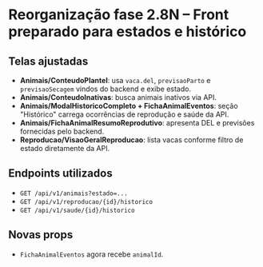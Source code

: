 # Reorganização fase 2.8N – Front preparado para estados e histórico

## Telas ajustadas
- **Animais/ConteudoPlantel**: usa `vaca.del`, `previsaoParto` e `previsaoSecagem` vindos do backend e exibe estado.
- **Animais/ConteudoInativas**: busca animais inativos via API.
- **Animais/ModalHistoricoCompleto + FichaAnimalEventos**: seção "Histórico" carrega ocorrências de reprodução e saúde da API.
- **Animais/FichaAnimalResumoReprodutivo**: apresenta DEL e previsões fornecidas pelo backend.
- **Reproducao/VisaoGeralReproducao**: lista vacas conforme filtro de estado diretamente da API.

## Endpoints utilizados
- `GET /api/v1/animais?estado=...`
- `GET /api/v1/reproducao/{id}/historico`
- `GET /api/v1/saude/{id}/historico`

## Novas props
- `FichaAnimalEventos` agora recebe `animalId`.
